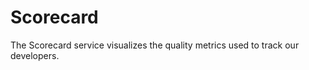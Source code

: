 # <SALT/> Scorecard

The Scorecard service visualizes the quality metrics used to track our developers.
